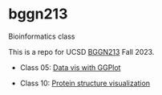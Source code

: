 # bggn213
Bioinformatics class

This is a repo for UCSD [BGGN213](https://bioboot.github.io/bggn213_F23/schedule/) Fall 2023.

- Class 05: [Data vis with GGPlot](https://github.com/nolliffe/bggn213/blob/main/class%2005/Class05.pdf)

- Class 10: [Protein structure visualization](https://github.com/nolliffe/bggn213/blob/main/Class%2010/Class10.md)
